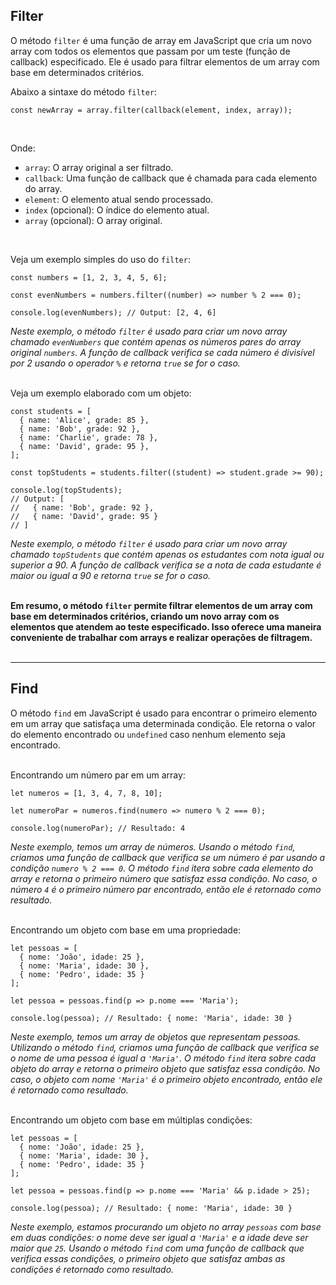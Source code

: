 ## Filter
O método `filter` é uma função de array em JavaScript que cria um novo array com todos os elementos que passam por um teste (função de callback) especificado. Ele é usado para filtrar elementos de um array com base em determinados critérios.
<br>

Abaixo a sintaxe do método `filter`:
<br>

```
const newArray = array.filter(callback(element, index, array));
```
<br>

Onde:
- `array`: O array original a ser filtrado.
- `callback`: Uma função de callback que é chamada para cada elemento do array.
- `element`: O elemento atual sendo processado.
- `index` (opcional): O índice do elemento atual.
- `array` (opcional): O array original.
<br>

Veja um exemplo simples do uso do `filter`:
<br>

```
const numbers = [1, 2, 3, 4, 5, 6];

const evenNumbers = numbers.filter((number) => number % 2 === 0);

console.log(evenNumbers); // Output: [2, 4, 6]
```
_Neste exemplo, o método `filter` é usado para criar um novo array chamado `evenNumbers` que contém apenas os números pares do array original `numbers`. A função de callback verifica se cada número é divisível por 2 usando o operador `%` e retorna `true` se for o caso._
<br><br>

Veja um exemplo elaborado com um objeto:
```
const students = [
  { name: 'Alice', grade: 85 },
  { name: 'Bob', grade: 92 },
  { name: 'Charlie', grade: 78 },
  { name: 'David', grade: 95 },
];

const topStudents = students.filter((student) => student.grade >= 90);

console.log(topStudents);
// Output: [
//   { name: 'Bob', grade: 92 },
//   { name: 'David', grade: 95 }
// ]
```
_Neste exemplo, o método `filter` é usado para criar um novo array chamado `topStudents` que contém apenas os estudantes com nota igual ou superior a 90. A função de callback verifica se a nota de cada estudante é maior ou igual a 90 e retorna `true` se for o caso._
<br><br>

**Em resumo, o método `filter` permite filtrar elementos de um array com base em determinados critérios, criando um novo array com os elementos que atendem ao teste especificado. Isso oferece uma maneira conveniente de trabalhar com arrays e realizar operações de filtragem.**
<br><br><hr>

## Find
O método `find` em JavaScript é usado para encontrar o primeiro elemento em um array que satisfaça uma determinada condição. Ele retorna o valor do elemento encontrado ou `undefined` caso nenhum elemento seja encontrado.
<br><br>

Encontrando um número par em um array:

```
let numeros = [1, 3, 4, 7, 8, 10];

let numeroPar = numeros.find(numero => numero % 2 === 0);

console.log(numeroPar); // Resultado: 4
```
_Neste exemplo, temos um array de números. Usando o método `find`, criamos uma função de callback que verifica se um número é par usando a condição `numero % 2 === 0`. O método `find` itera sobre cada elemento do array e retorna o primeiro número que satisfaz essa condição. No caso, o número `4` é o primeiro número par encontrado, então ele é retornado como resultado._
<br><br>

Encontrando um objeto com base em uma propriedade:
```
let pessoas = [
  { nome: 'João', idade: 25 },
  { nome: 'Maria', idade: 30 },
  { nome: 'Pedro', idade: 35 }
];

let pessoa = pessoas.find(p => p.nome === 'Maria');

console.log(pessoa); // Resultado: { nome: 'Maria', idade: 30 }
```
_Neste exemplo, temos um array de objetos que representam pessoas. Utilizando o método `find`, criamos uma função de callback que verifica se o nome de uma pessoa é igual a `'Maria'`. O método `find` itera sobre cada objeto do array e retorna o primeiro objeto que satisfaz essa condição. No caso, o objeto com nome `'Maria'` é o primeiro objeto encontrado, então ele é retornado como resultado._
<br><br>

Encontrando um objeto com base em múltiplas condições:

```
let pessoas = [
  { nome: 'João', idade: 25 },
  { nome: 'Maria', idade: 30 },
  { nome: 'Pedro', idade: 35 }
];

let pessoa = pessoas.find(p => p.nome === 'Maria' && p.idade > 25);

console.log(pessoa); // Resultado: { nome: 'Maria', idade: 30 }
```
_Neste exemplo, estamos procurando um objeto no array `pessoas` com base em duas condições: o nome deve ser igual a `'Maria'` e a idade deve ser maior que `25`. Usando o método `find` com uma função de callback que verifica essas condições, o primeiro objeto que satisfaz ambas as condições é retornado como resultado._
<br><br>

